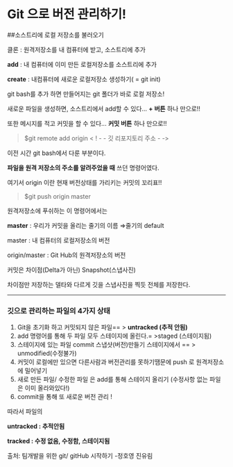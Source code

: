 # Git 으로 버전 관리하기!

##소스트리에 로컬 저장소를 불러오기 

클론 : 원격저장소를 내 컴퓨터에 받고, 소스트리에 추가

**add** : 내 컴퓨터에 이미 만든 로컬저장소를 소스트리에 추가

**create** : 내컴퓨터에 새로운 로컬저장소 생성하기( =  git init)





git bash를 추가 하면 만들어지는 git 폴더가 바로 로컬 저장소!

새로운 파일을 생성하면, 소스트리에서 add할 수 있다... **+ 버튼** 하나 만으로!!

또한 메시지를 적고 커밋을 할 수 있다... **커밋 버튼** 하나 만으로!!

>$git remote add origin < ! - - 깃 리포지토리 주소 - ->

이전 시간 git bash에서 다룬 부분이다. 

**파일을 원격 저장소의 주소를 알려주었을 때** 쓰던 명령어였다.

여기서 origin 이란 현재  버전상태를 가리키는 커밋의 꼬리표!!  

>$git push origin master



원격저장소에 푸쉬하는 이 명령어에서는 

**master** : 우리가 커밋을 올리는 줄기의 이름 ⇒줄기의 default

master : 내 컴퓨터의 로컬저장소의 버전 

origin/master : Git Hub의 원격저장소의 버전

커밋은 차이점(Delta가 아닌) Snapshot(스냅사진)

차이점만 저장하는 델타와 다르게 깃을 스냅사진을 찍듯 전체를 저장한다.


***



### 깃으로 관리하는 파일의 4가지 상태

1. Git을 초기화 하고 커밋되지 않은 파일== > **untracked (추적 안됨)**
2. add 명령어를 통해 두 파일 모두 스테이지에 올린다.= >staged (스테이지됨)
3. 스테이지에 있는 파일 commit 스냅샷(버전)만들기 스테이지에서 == > unmodified(수정불가)
4. 커밋이 로컬에만 있으면 다른사람과 버전관리를 못하기땜문에 push 로 원격저장소에 밀어넣기
5. 새로 만든 파일/ 수정한 파일 은 add를 통해 스테이지 올리기 (수정사항 없는 파일은 이미 올라와있다!)
6. commit을 통해 또 새로운 버전 관리 !

따라서 파일의 

**untracked : 추적안됨**

**tracked : 수정 없음, 수정함, 스테이지됨**

출처: 팀개발을 위한 git/ gitHub 시작하기 -정호영 진유림
